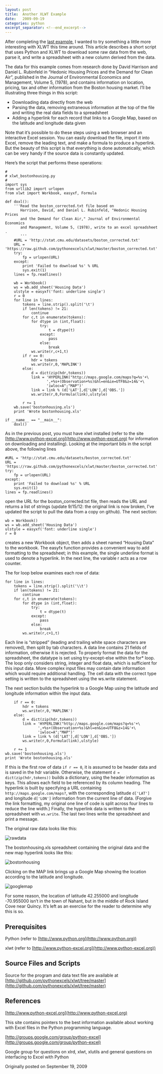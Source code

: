 ```yaml
---
layout: post
title:  Another XLWT Example
date:   2009-09-19
categories: python
excerpt_separator: <!--end_excerpt-->
---
```


After completing the [last
example](./2009_09_10_Using_XLWT_to_Write_Spreadsheets_Without_Excel.html), I
wanted to try something a little more interesting with XLWT this time around.
This article describes a short script that uses Python and XLWT to download some
raw data from the web, parse it, and write a spreadsheet with a new column
derived from the data.

<!--end_excerpt-->

The data for this example comes from research done by David Harrison and Daniel
L. Rubinfeld in “Hedonic Housing Prices and the Demand for Clean Air”, published
in the Journal of Environmental Economics and Management, Volume 5, (1978), and
contains information on location, pricing, tax and other information from the
Boston housing market. I’ll be illustrating three things in this script:

* Downloading data directly from the web
* Parsing the data, removing extraneous information at the top of the file and writing the real data fields to a spreadsheet
* Adding a hyperlink for each record that links to a Google Map, based on the latitude and longitude data given

Note that it’s possible to do these steps using a web browser and an interactive
Excel session. You can easily download the file, import it into Excel, remove
the leading text, and make a formula to produce a hyperlink. But the beauty of
this script is that everything is done automatically, which can be very handy if
the source data is constantly updated.

Here’s the script that performs these operations:

```
#
# xlwt_bostonhousing.py
#
import sys
from urllib2 import urlopen
from xlwt import Workbook, easyxf, Formula

def doxl():
    '''Read the boston_corrected.txt file based on
       Harrison, David, and Daniel L. Rubinfeld, "Hedonic Housing Prices
       and the Demand for Clean Air," Journal of Environmental Economics
       and Management, Volume 5, (1978), write to an excel spreadsheet .
       '''
    #URL = 'http://stat.cmu.edu/datasets/boston_corrected.txt'
    URL = 'https://raw.github.com/pythonexcels/xlwt/master/boston_corrected.txt'
    try:
        fp = urlopen(URL)
    except:
        print 'Failed to download %s' % URL
        sys.exit(1)
    lines = fp.readlines()

    wb = Workbook()
    ws = wb.add_sheet('Housing Data')
    ulstyle = easyxf('font: underline single')
    r = 0
    for line in lines:
        tokens = line.strip().split('\t')
        if len(tokens) != 21:
            continue
        for c,t in enumerate(tokens):
            for dtype in (int,float):
                try:
                    t = dtype(t)
                except:
                    pass
                else:
                    break
            ws.write(r,c+1,t)
        if r == 0:
            hdr = tokens
            ws.write(r,0,'MAPLINK')
        else:
            d = dict(zip(hdr,tokens))
            link = 'HYPERLINK("http://maps.google.com/maps?q=%s'+\
                   ',+%s+(Observation+%s)&hl=en&ie=UTF8&z=14&'+\
                   'iwloc=A";"MAP")'
            link = link % (d['LAT'],d['LON'],d['OBS.'])
            ws.write(r,0,Formula(link),ulstyle)

        r += 1
    wb.save('bostonhousing.xls')
    print 'Wrote bostonhousing.xls'

if __name__ == "__main__":
    doxl()
```

As in the previous post, you must have xlwt installed (refer to the site
[http://www.python-excel.org](http://www.python-excel.org) for information on
downloading and installing). Looking at the important bits in the script above,
the following lines

```
#URL = 'http://stat.cmu.edu/datasets/boston_corrected.txt'
URL = 'https://raw.github.com/pythonexcels/xlwt/master/boston_corrected.txt'
try:
    fp = urlopen(URL)
except:
    print 'Failed to download %s' % URL
    sys.exit(1)
lines = fp.readlines()
```

open the URL for the boston_corrected.txt file, then reads the URL and returns a
list of strings (update 9/15/12: the original link is now broken, I’ve updated
the script to pull the data from a copy on github). The next section:

```
wb = Workbook()
ws = wb.add_sheet('Housing Data')
ulstyle = easyxf('font: underline single')
r = 0
```

creates a new Workbook object, then adds a sheet named “Housing Data” to the
workbook. The easyfx function provides a convenient way to add formatting to the
spreadsheet; in this example, the single underline format is used to denote a
hyperlink. In the next line, the variable r acts as a row counter.

The for loop below examines each row of data:

```
for line in lines:
    tokens = line.strip().split('\\t')
    if len(tokens) != 21:
        continue
    for c,t in enumerate(tokens):
        for dtype in (int,float):
            try:
                t = dtype(t)
            except:
                pass
            else:
                break
        ws.write(r,c+1,t)
```

Each line is “stripped” (leading and trailing white space characters are
removed), then split by tab characters. A data line contains 21 fields of
information, otherwise it is rejected. To properly format the data for the
spreadsheet, the datatype is set using try-except-else within the for* loop. The
loop only considers string, integer and float data, which is sufficient for this
input data. More complex input files may contain date information which would
require additional handling. The cell data with the correct type setting is
written to the spreadsheet using the ws.write statement.

The next section builds the hyperlink to a Google Map using the latitude and
longitude information within the input data.

```
    if r == 0:
        hdr = tokens
        ws.write(r,0,'MAPLINK')
    else:
        d = dict(zip(hdr,tokens))
        link = 'HYPERLINK("http://maps.google.com/maps?q=%s'+\
               ',+%s+(Observation+%s)&hl=en&ie=UTF8&z=14&'+\
               'iwloc=A";"MAP")'
        link = link % (d['LAT'],d['LON'],d['OBS.'])
        ws.write(r,0,Formula(link),ulstyle)

    r += 1
wb.save('bostonhousing.xls')
print 'Wrote bostonhousing.xls'
```

If this is the first row of data ``if r == 0``, it is assumed to be header data
and is saved in the hdr variable. Otherwise, the statement ``d = dict(zip(hdr,tokens))``
builds a dictionary, using the header information as keys.
This allows each field to be referenced by its column heading. The hyperlink is
built by specifying a URL containing ``http://maps.google.com/maps?``, with the
corresponding latitude ``d['LAT']`` and longitude ``d['LON']`` information from the
current line of data. (Forgive the link formatting, my original one line of code
is split across four lines to reduce the line width.) Finally, the hyperlink
data is written to the spreadsheet with ``ws.write``. The last two lines write the
spreadsheet and print a message.

The original raw data looks like this:

![rawdata](/assets/images/20090918_1.png)

The bostonhousing.xls spreadsheet containing the original data and the new map
hyperlink looks like this:

![bostonhousing](/assets/images/20090918_2.png)

Clicking on the MAP link brings up a Google Map showing the location according
to the latitude and longitude.

![googlemap](/assets/images/20090918_3.png)

For some reason, the location of latitude 42.255000 and longitude -70.955000
isn’t in the town of Nahant, but in the middle of Rock Island Cove near Quincy.
It’s left as an exercise for the reader to determine why this is so.

## Prerequisites

Python (refer to [http://www.python.org](http://www.python.org))

xlwt (refer to [http://www.python-excel.org](http://www.python-excel.org))

## Source Files and Scripts

Source for the program and data text file are available
at [http://github.com/pythonexcels/xlwt/tree/master](http://github.com/pythonexcels/xlwt/tree/master)

## References

[http://www.python-excel.org](http://www.python-excel.org)

This site contains pointers to the best information available about working with
Excel files in the Python programming language.

[http://groups.google.com/group/python-excel](http://groups.google.com/group/python-excel)

Google group for questions on xlrd, xlwt, xlutils and general questions on
interfacing to Excel with Python

Originally posted on September 19, 2009
